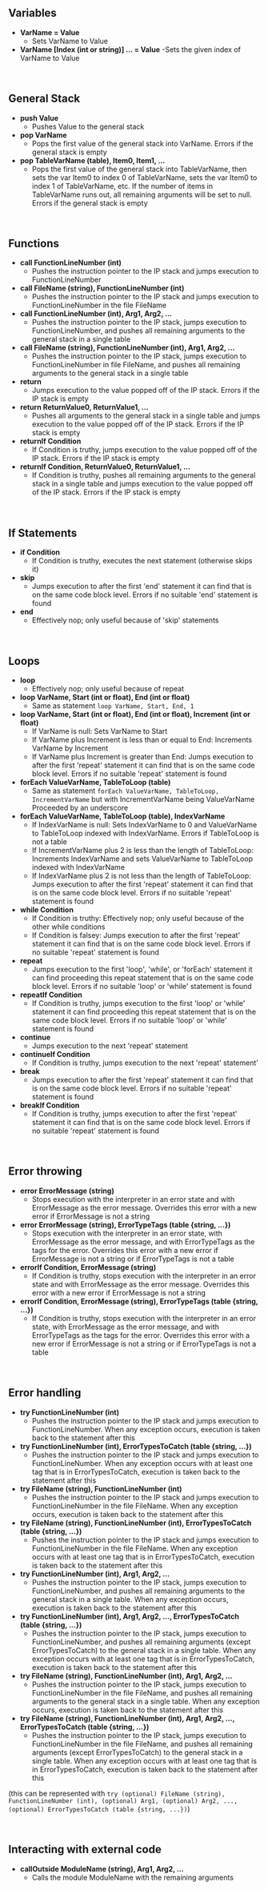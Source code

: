 ## Variables

- **VarName = Value**
  - Sets VarName to Value
- **VarName [Index (int or string)] ... = Value**
  -Sets the given index of VarName to Value

<br>

## General Stack

- **push Value**
  - Pushes Value to the general stack
- **pop VarName**
  - Pops the first value of the general stack into VarName. Errors if the general stack is empty
- **pop TableVarName (table), Item0, Item1, ...**
  - Pops the first value of the general stack into TableVarName, then sets the var Item0 to index 0 of TableVarName, sets the var Item0 to index 1 of TableVarName, etc. If the number of items in TableVarName runs out, all remaining arguments will be set to null. Errors if the general stack is empty

<br>

## Functions

- **call FunctionLineNumber (int)**
  - Pushes the instruction pointer to the IP stack and jumps execution to FunctionLineNumber
- **call FileName (string), FunctionLineNumber (int)**
  - Pushes the instruction pointer to the IP stack and jumps execution to FunctionLineNumber in the file FileName
- **call FunctionLineNumber (int), Arg1, Arg2, ...**
  - Pushes the instruction pointer to the IP stack, jumps execution to FunctionLineNumber, and pushes all remaining arguments to the general stack in a single table
- **call FileName (string), FunctionLineNumber (int), Arg1, Arg2, ...**
  - Pushes the instruction pointer to the IP stack, jumps execution to FunctionLineNumber in file FileName, and pushes all remaining arguments to the general stack in a single table
- **return**
  - Jumps execution to the value popped off of the IP stack. Errors if the IP stack is empty
- **return ReturnValue0, ReturnValue1, ...**
  - Pushes all arguments to the general stack in a single table and jumps execution to the value popped off of the IP stack. Errors if the IP stack is empty
- **returnIf Condition**
  - If Condition is truthy, jumps execution to the value popped off of the IP stack. Errors if the IP stack is empty
- **returnIf Condition, ReturnValue0, ReturnValue1, ...**
  - If Condition is truthy, pushes all remaining arguments to the general stack in a single table and jumps execution to the value popped off of the IP stack. Errors if the IP stack is empty

<br>

## If Statements

- **if Condition**
  - If Condition is truthy, executes the next statement (otherwise skips it)
- **skip**
  - Jumps execution to after the first 'end' statement it can find that is on the same code block level. Errors if no suitable 'end' statement is found
- **end**
  - Effectively nop; only useful because of 'skip' statements

<br>

## Loops

- **loop**
  - Effectively nop; only useful because of repeat
- **loop VarName, Start (int or float), End (int or float)**
  - Same as statement `loop VarName, Start, End, 1`
- **loop VarName, Start (int or float), End (int or float), Increment (int or float)**
  - If VarName is null:   Sets VarName to Start
  - If VarName plus Increment is less than or equal to End:   Increments VarName by Increment
  - If VarName plus Increment is greater than End:   Jumps execution to after the first 'repeat' statement it can find that is on the same code block level. Errors if no suitable 'repeat' statement is found
- **forEach ValueVarName, TableToLoop (table)**
  - Same as statement `forEach ValueVarName, TableToLoop, IncrementVarName` but with IncrementVarName being ValueVarName Proceeded by an underscore
- **forEach ValueVarName, TableToLoop (table), IndexVarName**
  - If IndexVarName is null:  Sets IndexVarName to 0 and ValueVarName to TableToLoop indexed with IndexVarName. Errors if TableToLoop is not a table
  - If IncrementVarName plus 2 is less than the length of TableToLoop:  Increments IndexVarName and sets ValueVarName to TableToLoop indexed with IndexVarName
  - If IndexVarName plus 2 is not less than the length of TableToLoop:  Jumps execution to after the first 'repeat' statement it can find that is on the same code block level. Errors if no suitable 'repeat' statement is found
- **while Condition**
  - If Condition is truthy:  Effectively nop; only useful because of the other while conditions
  - If Condition is falsey:  Jumps execution to after the first 'repeat' statement it can find that is on the same code block level. Errors if no suitable 'repeat' statement is found
- **repeat**
  - Jumps execution to the first 'loop', 'while', or 'forEach' statement it can find proceeding this repeat statement that is on the same code block level. Errors if no suitable 'loop' or 'while' statement is found
- **repeatIf Condition**
  - If Condition is truthy, jumps execution to the first 'loop' or 'while' statement it can find proceeding this repeat statement that is on the same code block level. Errors if no suitable 'loop' or 'while' statement is found
- **continue**
  - Jumps execution to the next 'repeat' statement
- **continueIf Condition**
  - If Condition is truthy, jumps execution to the next 'repeat' statement'
- **break**
  - Jumps execution to after the first 'repeat' statement it can find that is on the same code block level. Errors if no suitable 'repeat' statement is found
- **breakIf Condition**
  - If Condition is truthy, jumps execution to after the first 'repeat' statement it can find that is on the same code block level. Errors if no suitable 'repeat' statement is found

<br>

## Error throwing

- **error ErrorMessage (string)**
  - Stops execution with the interpreter in an error state and with ErrorMessage as the error message. Overrides this error with a new error if ErrorMessage is not a string
- **error ErrorMessage (string), ErrorTypeTags (table {string, ...})**
  - Stops execution with the interpreter in an error state, with ErrorMessage as the error message, and with ErrorTypeTags as the tags for the error. Overrides this error with a new error if ErrorMessage is not a string or if ErrorTypeTags is not a table
- **errorIf Condition, ErrorMessage (string)**
  - If Condition is truthy, stops execution with the interpreter in an error state and with ErrorMessage as the error message. Overrides this error with a new error if ErrorMessage is not a string
- **errorIf Condition, ErrorMessage (string), ErrorTypeTags (table {string, ...})**
  - If Condition is truthy, stops execution with the interpreter in an error state, with ErrorMessage as the error message, and with ErrorTypeTags as the tags for the error. Overrides this error with a new error if ErrorMessage is not a string or if ErrorTypeTags is not a table

<br>

## Error handling

- **try FunctionLineNumber (int)**
  - Pushes the instruction pointer to the IP stack and jumps execution to FunctionLineNumber. When any exception occurs, execution is taken back to the statement after this
- **try FunctionLineNumber (int), ErrorTypesToCatch (table {string, ...})**
  - Pushes the instruction pointer to the IP stack and jumps execution to FunctionLineNumber. When any exception occurs with at least one tag that is in ErrorTypesToCatch, execution is taken back to the statement after this
- **try FileName (string), FunctionLineNumber (int)**
  - Pushes the instruction pointer to the IP stack and jumps execution to FunctionLineNumber in the file FileName. When any exception occurs, execution is taken back to the statement after this
- **try FileName (string), FunctionLineNumber (int), ErrorTypesToCatch (table {string, ...})**
  - Pushes the instruction pointer to the IP stack and jumps execution to FunctionLineNumber in the file FileName. When any exception occurs with at least one tag that is in ErrorTypesToCatch, execution is taken back to the statement after this
- **try FunctionLineNumber (int), Arg1, Arg2, ...**
  - Pushes the instruction pointer to the IP stack, jumps execution to FunctionLineNumber, and pushes all remaining arguments to the general stack in a single table. When any exception occurs, execution is taken back to the statement after this
- **try FunctionLineNumber (int), Arg1, Arg2, ..., ErrorTypesToCatch (table {string, ...})**
  - Pushes the instruction pointer to the IP stack, jumps execution to FunctionLineNumber, and pushes all remaining arguments (except ErrorTypesToCatch) to the general stack in a single table. When any exception occurs with at least one tag that is in ErrorTypesToCatch, execution is taken back to the statement after this
- **try FileName (string), FunctionLineNumber (int), Arg1, Arg2, ...**
  - Pushes the instruction pointer to the IP stack, jumps execution to FunctionLineNumber in the file FileName, and pushes all remaining arguments to the general stack in a single table. When any exception occurs, execution is taken back to the statement after this
- **try FileName (string), FunctionLineNumber (int), Arg1, Arg2, ..., ErrorTypesToCatch (table {string, ...})**
  - Pushes the instruction pointer to the IP stack, jumps execution to FunctionLineNumber in the file FileName, and pushes all remaining arguments (except ErrorTypesToCatch) to the general stack in a single table. When any exception occurs with at least one tag that is in ErrorTypesToCatch, execution is taken back to the statement after this

(this can be represented with `try (optional) FileName (string), FunctionLineNumber (int), (optional) Arg1, (optional) Arg2, ..., (optional) ErrorTypesToCatch (table {string, ...})`)

<br>

## Interacting with external code

- **callOutside ModuleName (string), Arg1, Arg2, ...**
  - Calls the module ModuleName with the remaining arguments